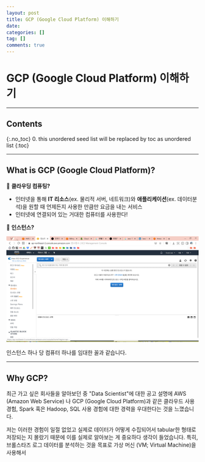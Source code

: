 ```yaml
---
layout: post
title: GCP (Google Cloud Platform) 이해하기
date:
categories: []
tag: []
comments: true
---
```

# GCP (Google Cloud Platform) 이해하기


---
## **Contents**
{:.no_toc}
0. this unordered seed list will be replaced by toc as unordered list
{:toc}



---
## **What is GCP (Google Cloud Platform)?**

:deciduous_tree: **클라우딩 컴퓨팅?**
* 인터넷을 통해 **IT 리소스**(ex. 물리적 서버, 네트워크)와 **애플리케이션**(ex. 데이터분석)을 원할 때 언제든지 사용한 만큼만 요금을 내는 서비스
* 인터넷에 연결되어 있는 거대한 컴퓨터를 사용한다!

:deciduous_tree: **인스턴스?**

![](../images/aws-instance.png)

인스턴스 하나 당 컴퓨터 하나를 임대한 꼴과 같습니다.

---
## **Why GCP?**

최근 가고 싶은 회사들을 알아보던 중 "Data Scientist"에 대한 공고 설명에 AWS (Amazon Web Service) 나 GCP (Google Cloud Platform)과 같은 클라우드 사용 경험, Spark 혹은 Hadoop, SQL 사용 경험에 대한 경력을 우대한다는 것을 느꼈습니다. 

저는 이러한 경험이 일절 없었고 실제로 데이터가 어떻게 수집되어서 tabular한 형태로 저장되는 지 몰랐기 때문에 이를 실제로 알아보는 게 중요하다 생각이 들었습니다. 특히, 브롤스타즈 로그 데이터를 분석하는 것을 목표로 가상 머신 (VM; Virtual Machine)을 사용해서 

